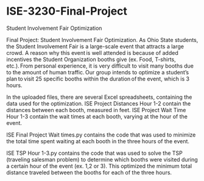 # ISE-3230-Final-Project
Student Involvement Fair Optimization

Final Project: Student Involvement Fair Optimization. 
As Ohio State students, the Student Involvement Fair is a large-scale event that attracts a large crowd. A reason why this event is well attended is because of added incentives the Student Organization booths give (ex. Food, T-shirts, etc.). From personal experience, it is very difficult to visit many booths due to the amount of human traffic. Our group intends to optimize a student’s plan to visit 25 specific booths within the duration of the event, which is 3 hours.  

In the uploaded files, there are several Excel spreadsheets, containing the data used for the optimization. ISE Project Distances Hour 1-2 contain the distances between each booth, measured in feet. ISE Project Wait Time Hour 1-3 contain the wait times at each booth, varying at the hour of the event. 

ISE Final Project Wait times.py contains the code that was used to minimize the total time spent waiting at each booth in the three hours of the event.

ISE TSP Hour 1-3.py contains the code that was used to solve the TSP (traveling salesman problem) to determine which booths were visited during a certain hour of the event (ex. 1,2 or 3). This optimized the minimum total distance traveled between the booths for each of the three hours.
